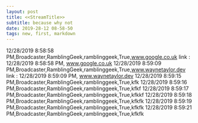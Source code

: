 ```yaml
---
layout: post
title: <<StreamTitle>>
subtitle: because why not
date: 2019-28-12 08-58-50
tags: new, first, markdown
---
```

12/28/2019 8:58:58 PM,Broadcaster,RamblingGeek,ramblinggeek,True,www.google.co.uk
link : 12/28/2019 8:58:58 PM, www.google.co.uk
12/28/2019 8:59:09 PM,Broadcaster,RamblingGeek,ramblinggeek,True,www.waynetaylor.dev
link : 12/28/2019 8:59:09 PM, www.waynetaylor.dev
12/28/2019 8:59:15 PM,Broadcaster,RamblingGeek,ramblinggeek,True,kfk
12/28/2019 8:59:16 PM,Broadcaster,RamblingGeek,ramblinggeek,True,kfkf
12/28/2019 8:59:17 PM,Broadcaster,RamblingGeek,ramblinggeek,True,kfkkf
12/28/2019 8:59:18 PM,Broadcaster,RamblingGeek,ramblinggeek,True,kfkfk
12/28/2019 8:59:19 PM,Broadcaster,RamblingGeek,ramblinggeek,True,kfkfk
12/28/2019 8:59:21 PM,Broadcaster,RamblingGeek,ramblinggeek,True,kfkfk
